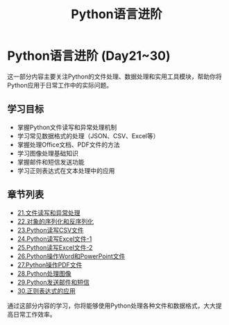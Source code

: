 ﻿---
layout: doc
title: Python语言进阶
---

# Python语言进阶 (Day21~30)

这一部分内容主要关注Python的文件处理、数据处理和实用工具模块，帮助你将Python应用于日常工作中的实际问题。

## 学习目标

- 掌握Python文件读写和异常处理机制
- 学习常见数据格式的处理（JSON、CSV、Excel等）
- 掌握处理Office文档、PDF文件的方法
- 学习图像处理基础知识
- 掌握邮件和短信发送功能
- 学习正则表达式在文本处理中的应用

## 章节列表

- [21.文件读写和异常处理](./21.文件读写和异常处理.md)
- [22.对象的序列化和反序列化](./22.对象的序列化和反序列化.md)
- [23.Python读写CSV文件](./23.Python读写CSV文件.md)
- [24.Python读写Excel文件-1](./24.Python读写Excel文件-1.md)
- [25.Python读写Excel文件-2](./25.Python读写Excel文件-2.md)
- [26.Python操作Word和PowerPoint文件](./26.Python操作Word和PowerPoint文件.md)
- [27.Python操作PDF文件](./27.Python操作PDF文件.md)
- [28.Python处理图像](./28.Python处理图像.md)
- [29.Python发送邮件和短信](./29.Python发送邮件和短信.md)
- [30.正则表达式的应用](./30.正则表达式的应用.md)

通过这部分内容的学习，你将能够使用Python处理各种文件和数据格式，大大提高日常工作效率。

